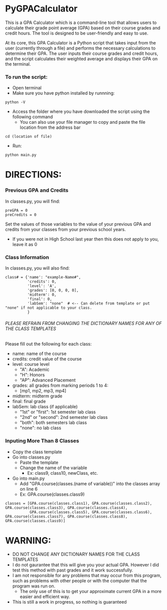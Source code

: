 # PyGPACalculator
This is a GPA Calculator which is a command-line tool that allows users to calculate their grade point average (GPA) based on their course grades and credit hours. The tool is designed to be user-friendly and easy to use.

At its core, this GPA Calculator is a Python script that takes input from the user (currently through a file) and performs the necessary calculations to determine their GPA. The user inputs their course grades and credit hours, and the script calculates their weighted average and displays their GPA on the terminal.

### To run the script:
- Open terminal
- Make sure you have python installed by runnning:
```
python -V
```
- Access the folder where you have downloaded the script using the following command
  - You can also use your file manager to copy and paste the file location from the address bar
```
cd (location of file)
```
- Run:
```
python main.py
```

# DIRECTIONS:
### Previous GPA and Credits
In classes.py, you will find:
```
preGPA = 0
preCredits = 0
```
Set the values of those variables to the value of your previous GPA and credits from your classes from your previous school years.
- If you were not in High School last year then this does not apply to you, leave it as 0

### Class Information
In classes.py, you will also find:
```
class# = {'name': "example-Name#",
          'credits': 0,
          'level': 'A',
          'grades': [0, 0, 0, 0],
          'midterm': 0,
          'final': 0,
          'labSem': "none"  # <-- Can delete from template or put "none" if not applicable to your class.
          } 
```
###### PLEASE REFRAIN FROM CHANGING THE DICTIONARY NAMES FOR ANY OF THE CLASS TEMPLATES

Please fill out the following for each class:
- name: name of the course
- credits: credit value of the course
- level: course level
  - "A": Academic
  - "H": Honors
  - "AP": Advanced Placement
- grades: all grades from marking periods 1 to 4:
  - [mp1, mp2, mp3, mp4]
- midterm: midterm grade
- final: final grade
- labSem: lab class (if applicable)
  - "1st" or "first": 1st semester lab class
  - "2nd" or "second": 2nd semester lab class
  - "both": both semesters lab class
  - "none": no lab class

### Inputing More Than 8 Classes
- Copy the class template
- Go into classes.py
  - Paste the template
  - Change the name of the variable
    - Ex: class9, class10, newClass, etc.
- Go into main.py
  - Add "GPA.course(classes.(name of variable))" into the classes array on line 6
  - Ex: GPA.course(classes.class9)
```
classes = [GPA.course(classes.class1), GPA.course(classes.class2), GPA.course(classes.class3), GPA.course(classes.class4), 
           GPA.course(classes.class5), GPA.course(classes.class6), GPA.course(classes.class7), GPA.course(classes.class8), GPA.course(classes.class9)]
```

# WARNING:
- DO NOT CHANGE ANY DICTIONARY NAMES FOR THE CLASS TEMPLATES
- I do not gaurantee that this will give you your actual GPA. However I did test this method with past grades and it work successfully.
- I am not responsible for any problems that may occur from this program, such as problems with other people or with the computer that the program was run on.
  - The only use of this is to get your approximate current GPA in a more easier and efficient way.
- This is still a work in progress, so nothing is guaranteed
